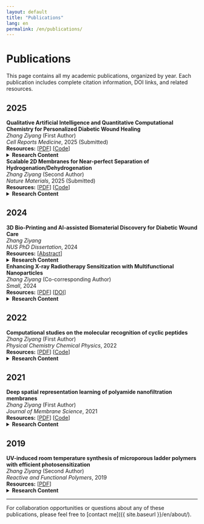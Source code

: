 ```yaml
---
layout: default
title: "Publications"
lang: en
permalink: /en/publications/
---
```


# Publications

This page contains all my academic publications, organized by year. Each publication includes complete citation information, DOI links, and related resources.

## 2025

<div id="paper-2025-1" class="publication-item">
<strong>Qualitative Artificial Intelligence and Quantitative Computational Chemistry for Personalized Diabetic Wound Healing</strong><br>
<em>Zhang Ziyang</em> (First Author)<br>
<em>Cell Reports Medicine</em>, 2025 (Submitted)<br>
<strong>Resources:</strong> [<a href="#" target="_blank">PDF</a>] [<a href="#" target="_blank">Code</a>]<br>

<details>
<summary><strong>Research Content</strong></summary>
<p>• Built multi-center knowledge interface including PubMed Central, Web of Science paper databases, miRTarBase target database, Uniprot protein database, DrugBank drug database, ChEMBL, PubChem chemical structure databases<br>
• Used large language model GPT backend for named entity recognition and relation extraction, forming miRNA-protein-drug knowledge graphs and candidate lists<br>
• Connected workflows on high-performance computing platforms, calling molecular docking, molecular dynamics GROMACS, quantum chemical calculations to evaluate protein-small molecule interactions</p>
</details>
</div>

<div id="paper-2025-2" class="publication-item">
<strong>Scalable 2D Membranes for Near-perfect Separation of Hydrogenation/Dehydrogenation</strong><br>
<em>Zhang Ziyang</em> (Second Author)<br>
<em>Nature Materials</em>, 2025 (Submitted)<br>
<strong>Resources:</strong> [<a href="#" target="_blank">PDF</a>] [<a href="#" target="_blank">Code</a>]<br>

<details>
<summary><strong>Research Content</strong></summary>
<p>• Combined biochemical theory simulation workflows: molecular docking, molecular dynamics GROMACS, quantum chemistry Gaussian, wavefunction analysis Multiwfn<br>
• Analyzed protein-protein and protein-small molecule interactions in mesenchymal stem cells and correlated with endocrine-related phenotypes</p>
</details>
</div>

## 2024

<div id="paper-2024-1" class="publication-item">
<strong>3D Bio-Printing and AI-assisted Biomaterial Discovery for Diabetic Wound Care</strong><br>
<em>Zhang Ziyang</em><br>
<em>NUS PhD Dissertation</em>, 2024<br>
<strong>Resources:</strong> [<a href="#" target="_blank">Abstract</a>]<br>

<details>
<summary><strong>Research Content</strong></summary>
<p>• Combined AlphaFold, molecular dynamics GROMACS, with selection tools PyMOL, VMD<br>
• Structural-dynamic characterization of peptide-protein interactions related to cellular senescence</p>
</details>
</div>

<div id="paper-2024-2" class="publication-item">
<strong>Enhancing X-ray Radiotherapy Sensitization with Multifunctional Nanoparticles</strong><br>
<em>Zhang Ziyang</em> (Co-corresponding Author)<br>
<em>Small</em>, 2024<br>
<strong>Resources:</strong> [<a href="#" target="_blank">PDF</a>] [<a href="#" target="_blank">DOI</a>]<br>

<details>
<summary><strong>Research Content</strong></summary>
<p>• Development of multifunctional nanoparticles for enhanced X-ray radiotherapy<br>
• Investigation of sensitization mechanisms and therapeutic efficacy</p>
</details>
</div>

## 2022

<div id="paper-2022-1" class="publication-item">
<strong>Computational studies on the molecular recognition of cyclic peptides</strong><br>
<em>Zhang Ziyang</em> (First Author)<br>
<em>Physical Chemistry Chemical Physics</em>, 2022<br>
<strong>Resources:</strong> [<a href="#" target="_blank">PDF</a>] [<a href="#" target="_blank">Code</a>]<br>

<details>
<summary><strong>Research Content</strong></summary>
<p>• Computational analysis of cyclic peptide recognition mechanisms<br>
• Molecular dynamics simulations and binding affinity predictions</p>
</details>
</div>

## 2021

<div id="paper-2021-1" class="publication-item">
<strong>Deep spatial representation learning of polyamide nanofiltration membranes</strong><br>
<em>Zhang Ziyang</em> (First Author)<br>
<em>Journal of Membrane Science</em>, 2021<br>
<strong>Resources:</strong> [<a href="#" target="_blank">PDF</a>] [<a href="#" target="_blank">Code</a>]<br>

<details>
<summary><strong>Research Content</strong></summary>
<p>• Applied deep learning techniques to study polyamide nanofiltration membrane structures<br>
• Developed spatial representation models for membrane performance prediction</p>
</details>
</div>

## 2019

<div id="paper-2019-1" class="publication-item">
<strong>UV-induced room temperature synthesis of microporous ladder polymers with efficient photosensitization</strong><br>
<em>Zhang Ziyang</em> (Second Author)<br>
<em>Reactive and Functional Polymers</em>, 2019<br>
<strong>Resources:</strong> [<a href="#" target="_blank">PDF</a>]<br>

<details>
<summary><strong>Research Content</strong></summary>
<p>• Achieved synthesis of microporous ladder polymers under room temperature/UV-induced conditions<br>
• Verified efficient photosensitization properties and potential application scenarios</p>
</details>
</div>

---

For collaboration opportunities or questions about any of these publications, please feel free to [contact me]({{ site.baseurl }}/en/about/).